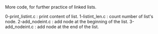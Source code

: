 More code, for further practice of linked lists.

0-print_listint.c : print content of list.
1-listint_len.c : count number of list's node.
2-add_nodeint.c : add node at the beginning of the list.
3-add_nodeint.c : add node at the end of the list.
